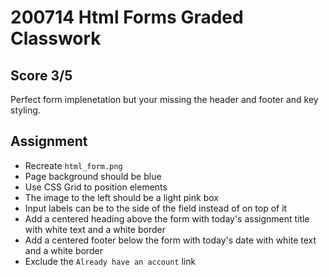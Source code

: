 # 200714 Html Forms Graded Classwork

## Score 3/5
Perfect form implenetation but your missing the header and footer and key styling.

## Assignment
- Recreate `html_form.png`
- Page background should be blue
- Use CSS Grid to position elements
- The image to the left should be a light pink box 
- Input labels can be to the side of the field instead of on top of it
- Add a centered heading above the form with today's assignment title with white text and a white border
- Add a centered footer below the form with today's date with white text and a white border
- Exclude the `Already have an account` link
